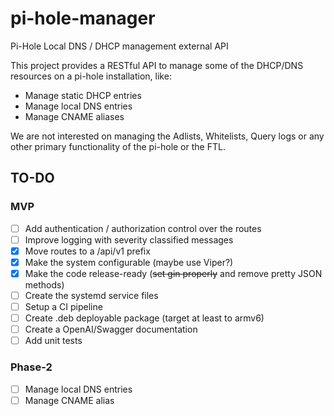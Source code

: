 # pi-hole-manager

Pi-Hole Local DNS / DHCP management external API

This project provides a RESTful API to manage some of the DHCP/DNS resources on a pi-hole
installation, like:

- Manage static DHCP entries
- Manage local DNS entries
- Manage CNAME aliases

We are not interested on managing the Adlists, Whitelists, Query logs or any other primary
functionality of the pi-hole or the FTL.

## TO-DO

### MVP

- [ ] Add authentication / authorization control over the routes
- [ ] Improve logging with severity classified messages
- [x] Move routes to a /api/v1 prefix
- [x] Make the system configurable (maybe use Viper?)
- [x] Make the code release-ready (~~set gin properly~~ and remove pretty JSON methods)
- [ ] Create the systemd service files
- [ ] Setup a CI pipeline
- [ ] Create .deb deployable package (target at least to armv6)
- [ ] Create a OpenAI/Swagger documentation
- [ ] Add unit tests

### Phase-2

- [ ] Manage local DNS entries
- [ ] Manage CNAME alias
